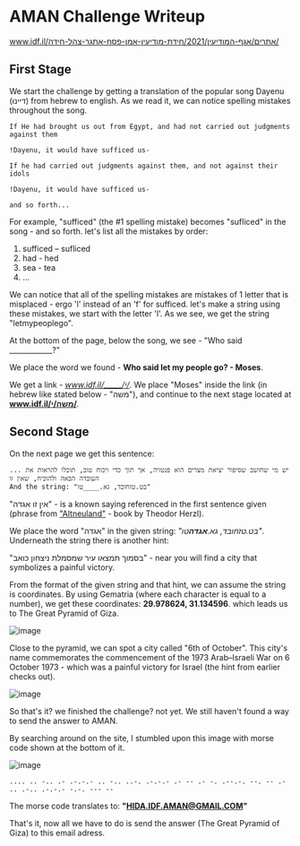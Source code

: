 # AMAN Challenge Writeup
www.idf.il/אתרים/אגף-המודיעין/2021/חידת-מודיעין-אמן-פסח-אתגר-צהל-חידה/

## First Stage
We start the challenge by getting a translation of the popular song Dayenu (דיינו) from hebrew to english.
As we read it, we can notice spelling mistakes throughout the song.

```
If He had brought us out from Egypt, and had not carried out judgments against them

!Dayenu, it would have sufficed us-

If he had carried out judgments against them, and not against their idols

!Dayenu, it would have sufficed us-

and so forth...
```
For example, "sufficed" (the #1 spelling mistake) becomes "sufliced" in the song - and so forth.
let's list all the mistakes by order:
1. sufficed – sufliced
2. had - hed
3. sea - tea
4. ...

We can notice that all of the spelling mistakes are mistakes of 1 letter that is misplaced - ergo 'l' instead of an 'f' for sufficed.
let's make a string using these mistakes, we start with the letter 'l'.
As we see, we get the string "letmypeoplego".

At the bottom of the page, below the song, we see - "Who said ____________?"

We place the word we found - **Who said let my people go? - Moses**.

We get a link - _www.idf.il/_____/י/_.
We place "Moses" inside the link (in hebrew like stated below - "משה"),
and continue to the next stage located at **www.idf.il/משה/י/**.

## Second Stage
On the next page we get this sentence:
```
... יש מי שחושב שסיפור יציאת מצרים הוא פנטזיה, אך תוך כדי ויכוח טוב, תוכלו להראות את העובדה הבאה ולהוכיח, שאין זו
And the string: "בט.טזחובד, גא.____טו"
```

"אין זו אגדה" - is a known saying referenced in the first sentence given (phrase from ["Altneuland"](https://en.wikipedia.org/wiki/The_Old_New_Land) - book by Theodor Herzl).

We place the word "אגדה" in the given string: *"בט.טזחובד, גא.**אגדה**טו"*.
Underneath the string there is another hint: 

"בסמוך תמצאו עיר שמסמלת ניצחון כואב" - near you will find a city that symbolizes a painful victory.

From the format of the given string and that hint, we can assume the string is coordinates.
By using Gematria (where each character is equal to a number), we get these coordinates: **29.978624, 31.134596**.
which leads us to The Great Pyramid of Giza.

![image](https://user-images.githubusercontent.com/59180254/112946982-df94c180-913e-11eb-861d-bde497257d19.png)

Close to the pyramid, we can spot a city called "6th of October".
This city's name commemorates the commencement of the 1973 Arab–Israeli War on 6 October 1973 - which was a painful victory for Israel (the hint from earlier checks out).

![image](https://user-images.githubusercontent.com/59180254/112949244-ae69c080-9141-11eb-8b5f-86b7b2afc56a.png)

So that's it? we finished the challenge? not yet.
We still haven't found a way to send the answer to AMAN.

By searching around on the site, I stumbled upon this image with morse code shown at the bottom of it.

![image](https://user-images.githubusercontent.com/59180254/112947546-9729d380-913f-11eb-960b-060f04d01154.png)

```.... .. -.. .- .-.-.- .. -.. ..-. .-.-.- .- -- .- -. .--.-. --. -- .- .. .-.. .-.-.- -.-. --- --```

The morse code translates to: **"HIDA.IDF.AMAN@GMAIL.COM"**

That's it, now all we have to do is send the answer (The Great Pyramid of Giza) to this email adress.
